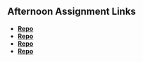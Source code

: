 ## Afternoon Assignment Links

* **[Repo](https://heatherflo.github.io/trivia/)**
* **[Repo](https://heatherflo.github.io/gregslistAsync/)**
* **[Repo](https://github.com/heatherflo/<ASSIGNMENT_REPO>)**
* **[Repo](https://github.com/heatherflo/<ASSIGNMENT_REPO>)**
